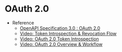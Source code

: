 # OAuth 2.0

- Reference
  - [OpenAPI Specification 3.0 : OAuth 2.0](https://swagger.io/docs/specification/authentication/oauth2/)
  - [Video: Token Introspection & Revocation Flow](https://www.youtube.com/watch?v=qAtqEweKuyo)
  - [Video: OAuth 2.0 Token Introspection](https://www.youtube.com/watch?v=CuawoBrs_6k)
  - [Video: OAuth 2.0 Overview & Workflow](https://www.youtube.com/watch?v=CPbvxxslDTU)
  